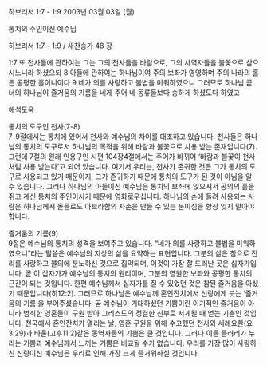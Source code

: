 히브리서 1:7 - 1:9 
2003년 03월 03일 (월)

통치의 주인이신 예수님



히브리서 1:7 - 1:9 / 새찬송가 48 장


1:7 또 천사들에 관하여는 그는 그의 천사들을 바람으로, 그의 사역자들을 불꽃으로 삼으시느니라 하셨으되 
8 아들에 관하여는 하나님이여 주의 보좌가 영영하며 주의 나라의 홀은 공평한 홀이니이다 
9 네가 의를 사랑하고 불법을 미워하였으니 그러므로 하나님 곧 너의 하나님이 즐거움의 기름을 네게 주어 네 동류들보다 승하게 하셨도다 하였고

해석도움





통치의 도구인 천사(7-8)  
7-9절에서는 통치에 있어서 천사와 예수님의 차이를 대조하고 있습니다. 천사들은 하나님의 통치의 도구로서 하나님의 목적을 위해 바람과 불꽃으로 사용 받는 존재입니다(7). 그런데 7절의 원래 인용구인 시편 104장4절에서는 주어가 바뀌어 ‘바람과 불꽃이 천사처럼 사용 받는다’고 되어 있습니다. 여기서 우리는, 천사가 존귀한 것은 그가 통치의 도구로 사용되고 있기 때문이지, 그가 존귀하기 때문에 통치의 도구가 된 것이 아님을 알 수 있습니다. 그러나 하나님의 아들이신 예수님은 통치의 보좌에 앉으셔서 공의의 홀을 쥐고 계신 통치의 주인이시기 때문에 영화로우십니다. 하나님의 손에 들려 사용되는 사람은 하나님께서 돌들로도 아브라함의 자손을 만들 수 있는 분이심을 항상 잊지 말아야 합니다.  

즐거움의 기름(9)   
9절은 예수님의 통치의 성격을 보여주고 있습니다. “네가 의를 사랑하고 불법을 미워하였으니”라는 말씀은 예수님의 지상의 삶을 요약하는 표현입니다. 그분의 삶은 참으로 진리를 사랑하고 불의에 분노하신 것으로 집약되며, 이것이 가장 잘 드러난 곳은 십자가입니다. 곧 이 십자가가 예수님의 통치의 원리이며, 그분의 영원한 보좌와 공평한 통치의 근간이 되는 것입니다. 한편 예수님께서 십자가를 질 수 있었던 것은 참된 즐거움을 아셨기 때문입니다(히12:2). 그러므로 하나님은 예수님께 혼인잔치에서 신랑에게 붓는 ‘즐거움의 기름’을 부어주셨습니다. 곧 예수님이 기대하셨던 기쁨이란 이기적인 즐거움이 아니라 범죄한 영혼들이 구원 받아 그리스도의 정결한 신부로 서게될 때 얻는 기쁨인 것입니다. 천국에서 혼인잔치가 열리는 날, 영혼 구원을 위해 수고했던 천사와 세례요한(요3:29)과 바울(고후11:2)같은 동역자들의 기쁨은 클 것입니다. 그러나 이들 들러리가 누리는 기쁨과 예수님께서 느끼는 기쁨은 비교될 수가 없습니다. 우리를 가장 많이 사랑하신 신랑이신 예수님은 우리로 인해 가장 크게 즐거워하실 것입니다.